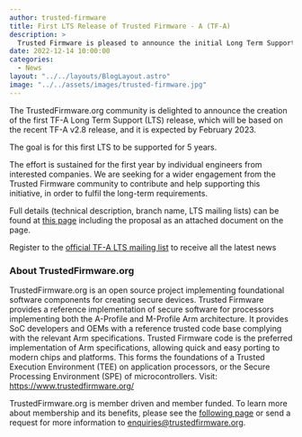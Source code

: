 ```yaml
---
author: trusted-firmware
title: First LTS Release of Trusted Firmware - A (TF-A)
description: >
  Trusted Firmware is pleased to announce the initial Long Term Support (LTS) release of the TF-A
date: 2022-12-14 10:00:00
categories:
  - News
layout: "../../layouts/BlogLayout.astro"
image: "../../assets/images/trusted-firmware.jpg"
---
```


The TrustedFirmware.org community is delighted to announce the creation of the first TF-A Long Term Support (LTS) release, which will be based on the recent TF-A v2.8 release, and it is expected by February 2023.

The goal is for this first LTS to be supported for 5 years.

The effort is sustained for the first year by individual engineers from interested companies.
We are seeking for a wider engagement from the Trusted Firmware community to contribute and help supporting this initiative, in order to fulfil the long-term requirements.

Full details (technical description, branch name, LTS mailing lists) can be found at [this page](https://developer.trustedfirmware.org/w/tf_a/lts_proposal/) including the proposal as an attached document on the page.

Register to the [official TF-A LTS mailing list](https://lists.trustedfirmware.org/mailman3/lists/tfa-lts.lists.trustedfirmware.org/) to receive all the latest news

### About TrustedFirmware.org

TrustedFirmware.org is an open source project implementing foundational software components for creating secure devices. Trusted Firmware provides a reference implementation of secure software for processors implementing both the A-Profile and M-Profile Arm architecture. It provides SoC developers and OEMs with a reference trusted code base complying with the relevant Arm specifications. Trusted Firmware code is the preferred implementation of Arm specifications, allowing quick and easy porting to modern chips and platforms. This forms the foundations of a Trusted Execution Environment (TEE) on application processors, or the Secure Processing Environment (SPE) of microcontrollers. Visit: <https://www.trustedfirmware.org/>

TrustedFirmware.org is member driven and member funded. To learn more about membership and its benefits, please see the [following page]() or send a request for more information to <enquiries@trustedfirmware.org>.
